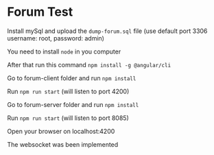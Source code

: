 # Forum Test


Install mySql and upload the `dump-forum.sql` file (use default port 3306 username: root, password: admin)

 You need to install `node` in you computer
 
 After that run this command `npm install -g @angular/cli`
 
 Go to forum-client folder and run `npm install`
 
 Run `npm run start` (will listen to port 4200)
 
 Go to forum-server folder and run `npm install` 
 
 Run `npm run start` (will listen to port 8085)
 
 Open your browser on localhost:4200
 
 The websocket was been implemented
 
 

